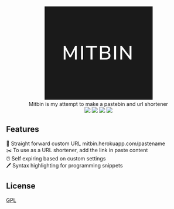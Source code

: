 <p align="center">
<img src="https://raw.githubusercontent.com/Mithil467/Mitbin/image/Mitbin.png" /><br />
Mitbin is my attempt to make a pastebin and url shortener<br/>
<img src="https://img.shields.io/badge/Mitbin-API-000000">
<img src="https://img.shields.io/badge/Express-js-blueviolet">
<img src="https://img.shields.io/badge/Node-js-brightgreen">
  <img src="https://img.shields.io/badge/mongo-DB-success">
</p>

## Features  
🔗 Straight forward custom URL mitbin.herokuapp.com/pastename  
✂️ To use as a URL shortener, add the link in paste content  
⏰ Self expiring based on custom settings  
🖊️ Syntax highlighting for programming snippets  

## License  
[GPL](LICENSE)
